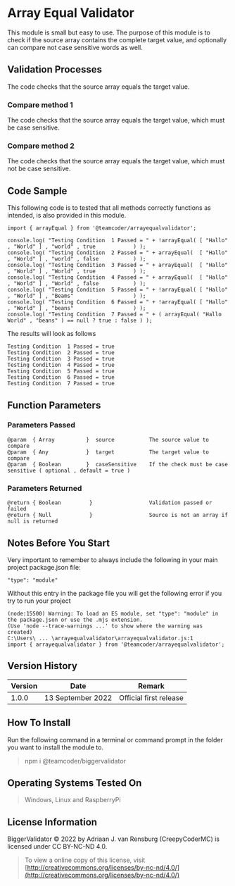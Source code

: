 # Array Equal Validator
This module is small but easy to use. The purpose of this module is to check if the source array contains the complete target value, and optionally can compare not case sensitive words as well. 
## Validation Processes
The code checks that the source array equals the target value.
### Compare method 1
The code checks that the source array equals the target value, which must be case sensitive.
### Compare method 2
The code checks that the source array equals the target value, which must not be case sensitive.
## Code Sample
This following code is to tested that all methods correctly functions as intended, is also provided in this module.
```
import { arrayEqual } from '@teamcoder/arrayequalvalidator';

console.log( "Testing Condition  1 Passed = " + !arrayEqual( [ "Hallo" , "World" ] , "world" , true            ) );
console.log( "Testing Condition  2 Passed = " + arrayEqual(  [ "Hallo" , "World" ] , "world" , false           ) );
console.log( "Testing Condition  3 Passed = " + arrayEqual(  [ "Hallo" , "World" ] , "World" , true            ) );
console.log( "Testing Condition  4 Passed = " + arrayEqual(  [ "Hallo" , "World" ] , "World" , false           ) );
console.log( "Testing Condition  5 Passed = " + !arrayEqual( [ "Hallo" , "World" ] , "Beams"                   ) );
console.log( "Testing Condition  6 Passed = " + !arrayEqual( [ "Hallo" , "World" ] , "beans"                   ) );
console.log( "Testing Condition  7 Passed = " + ( arrayEqual( "Hallo World" , "beans" ) == null ? true : false ) );
```
The results will look as follows
```
Testing Condition  1 Passed = true
Testing Condition  2 Passed = true
Testing Condition  3 Passed = true
Testing Condition  4 Passed = true
Testing Condition  5 Passed = true
Testing Condition  6 Passed = true
Testing Condition  7 Passed = true
```
## Function Parameters
### Parameters Passed
```
@param  { Array          }  source           The source value to compare
@param  { Any            }  target           The target value to compare
@param  { Boolean        }  caseSensitive    If the check must be case sensitive ( optional , default = true )
```
### Parameters Returned
```
@return { Boolean         }                  Validation passed or failed
@return { Null            }                  Source is not an array if null is returned
```
## Notes Before You Start
Very important to remember to always include the following in your main project package.json file:
```
"type": "module"
```
Without this entry in the package file you will get the following error if you try to run your project
```
(node:15500) Warning: To load an ES module, set "type": "module" in the package.json or use the .mjs extension.
(Use 'node --trace-warnings ...' to show where the warning was created)
C:\Users\ ... \arrayequalvalidator\arrayequalvalidator.js:1
import { arrayequalvalidator } from '@teamcoder/arrayequalvalidator';
```
## Version History
| Version  | Date                   | Remark                                                                                                |
|----------|------------------------|-------------------------------------------------------------------------------------------------------|
| 1.0.0    | 13 September 2022      | Official first release                                                                                |
## How To Install
Run the following command in a terminal or command prompt in the folder you want to install the module to.
> npm i @teamcoder/biggervalidator
## Operating Systems Tested On
>Windows, Linux and RaspberryPi
## License Information
BiggerValidator © 2022 by Adriaan J. van Rensburg (CreepyCoderMC) is licensed under CC BY-NC-ND 4.0.
> To view a online copy of this license, visit [http://creativecommons.org/licenses/by-nc-nd/4.0/](http://creativecommons.org/licenses/by-nc-nd/4.0/)